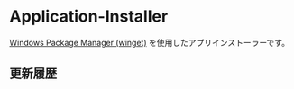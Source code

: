 # Application-Installer
[Windows Package Manager (winget)](https://learn.microsoft.com/ja-jp/windows/package-manager/winget/) を使用したアプリインストーラーです。

## 更新履歴

